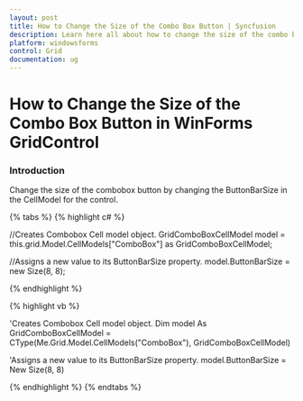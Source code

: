 ```yaml
---
layout: post
title: How to Change the Size of the Combo Box Button | Syncfusion
description: Learn here all about how to change the size of the combo box button of Syncfusion Windows Forms gridcontrol control and more.
platform: windowsforms
control: Grid
documentation: ug
---
```


# How to Change the Size of the Combo Box Button in WinForms GridControl

### Introduction

Change the size of the combobox button by changing the ButtonBarSize in the CellModel for the control. 

{% tabs %}
{% highlight c# %}

//Creates Combobox Cell model object.
GridComboBoxCellModel model = this.grid.Model.CellModels["ComboBox"] as GridComboBoxCellModel;

//Assigns a new value to its ButtonBarSize property. 
model.ButtonBarSize = new Size(8, 8);

{% endhighlight %}

{% highlight vb %}

'Creates Combobox Cell model object.
Dim model As GridComboBoxCellModel = CType(Me.Grid.Model.CellModels("ComboBox"), GridComboBoxCellModel)

'Assigns a new value to its ButtonBarSize property.
model.ButtonBarSize = New Size(8, 8)

{% endhighlight %}
{% endtabs %}
